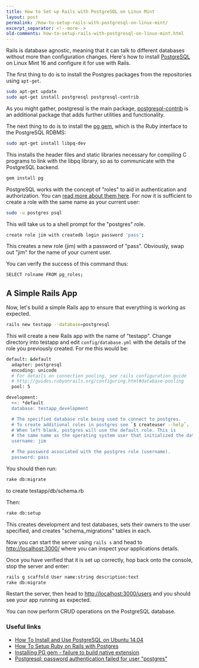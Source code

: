 ```yaml
---
title: How to Set up Rails with PostgreSQL on Linux Mint
layout: post
permalink: /how-to-setup-rails-with-postgresql-on-linux-mint/
excerpt_separator: <!--more-->
old-comments: how-to-setup-rails-with-postgresql-on-linux-mint.html
---
```


Rails is database agnostic, meaning that it can talk to different databases without more than configuration changes. Here's how to install [PostgreSQL](http://www.postgresql.org/ "PostgreSQL homepage") on Linux Mint 16 and configure it for use with Rails.

<!--more-->

The first thing to do is to install the Postgres packages from the repositories using `apt-get`.

```sh
sudo apt-get update
sudo apt-get install postgresql postgresql-contrib
```

As you might gather, postgresql is the main package, [postgresql-contrib](https://www.postgresql.org/docs/current/static/contrib.html "Additional Supplied Modules") is an additional package that adds further utilities and functionality.

The next thing to do is to install the [pg gem](https://bitbucket.org/ged/ruby-pg/wiki/Home "pg - project homepage"), which is the Ruby interface to the PostgreSQL RDBMS:

```sh
sudo apt-get install libpq-dev
```

This installs the header files and static libraries necessary for compiling C programs to link with the libpq library, so as to communicate with the PostgreSQL backend.

```sh
gem install pg
```

PostgreSQL works with the concept of "roles" to aid in authentication and authorization. You can [read more about them here](https://www.postgresql.org/docs/current/static/user-manag.html "Database Roles and Privileges"). For now it is sufficient to create a role with the same name as your current user:

```sh
sudo -u postgres psql
```

This will take us to a shell prompt for the "postgres" role.

```sh
create role jim with createdb login password 'pass';
```

This creates a new role (jim) with a password of "pass". Obviously, swap out "jim" for the name of your current user.

You can verify the success of this command thus:

```sh
SELECT rolname FROM pg_roles;
```

## A Simple Rails App

Now, let's build a simple Rails app to ensure that everything is working as expected.

```sh
rails new testapp --database=postgresql
```

This will create a new Rails app with the name of "testapp". Change directory into testapp and edit `config/database.yml` with the details of the role you previously created. For me this would be:

```sh
default: &default
  adapter: postgresql
  encoding: unicode
  # For details on connection pooling, see rails configuration guide
  # http://guides.rubyonrails.org/configuring.html#database-pooling
  pool: 5

development:
  <<: *default
  database: testapp_development

  # The specified database role being used to connect to postgres.
  # To create additional roles in postgres see `$ createuser --help`.
  # When left blank, postgres will use the default role. This is
  # the same name as the operating system user that initialized the database.
  username: jim

  # The password associated with the postgres role (username).
  password: pass
```

You should then run:

```sh
rake db:migrate
```

to create testapp/db/schema.rb

Then:

```sh
rake db:setup
```

This creates development and test databases, sets their owners to the user specified, and creates "schema_migrations" tables in each.

Now you can start the server using `rails s` and head to [http://localhost:3000/](http://localhost:3000/) where you can inspect your applications details.

Once you have verified that it is set up correctly, hop back onto the console, stop the server and enter:

```sh
rails g scaffold User name:string description:text
rake db:migrate
```

Restart the server, then head to [http://localhost:3000/users](http://localhost:3000/users) and you should see your app running as expected.

You can now perform CRUD operations on the PostgreSQL database.


### Useful links

-  [How To Install and Use PostgreSQL on Ubuntu 14.04](https://www.digitalocean.com/community/tutorials/how-to-install-and-use-postgresql-on-ubuntu-14-04 "How to install Postgres on an Ubuntu 14.04")
-  [How To Setup Ruby on Rails with Postgres](https://www.digitalocean.com/community/tutorials/how-to-setup-ruby-on-rails-with-postgres "Create a Rails application that uses a Postgres database")
-  [Installing PG gem - failure to build native extension](http://stackoverflow.com/questions/19262312/installing-pg-gem-failure-to-build-native-extension "Troubleshooting gem issues")
-  [Postgresql: password authentication failed for user "postgres"](http://stackoverflow.com/questions/7695962/postgresql-password-authentication-failed-for-user-postgres "Troubleshooting connectivity issues")
